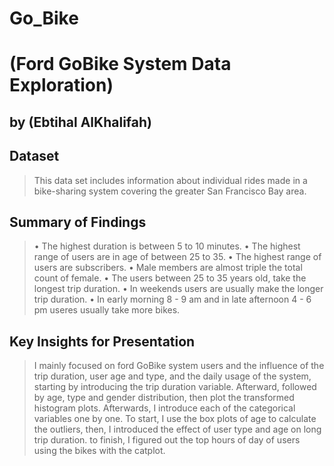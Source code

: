# Go_Bike
 
# (Ford GoBike System Data Exploration)
## by (Ebtihal AlKhalifah)


## Dataset

> This data set includes information about individual rides made in a bike-sharing system covering the greater San Francisco Bay area.

## Summary of Findings

> •	The highest duration is between 5 to 10 minutes.
•	The highest range of users are in age of between 25 to 35.
•	The highest range of users are subscribers.
•	Male members are almost triple the total count of female.
•	The users between 25 to 35 years old, take the longest trip duration.
•	In weekends users are usually make the longer trip duration.
•	In early morning 8 - 9 am and in late afternoon 4 - 6 pm useres usually take more bikes.



## Key Insights for Presentation

>  I mainly focused on ford GoBike system users and the influence of the trip duration, user age and type, and the daily usage of the system, starting by introducing the trip duration variable. Afterward, followed by age, type and gender distribution, then plot the transformed histogram plots.
Afterwards, I introduce each of the categorical variables one by one. To start,
I use the box plots of age to calculate the outliers, then, I introduced the effect of user type and age on long trip duration. to finish, I figured out the top hours of day of users using the bikes with the catplot. 
